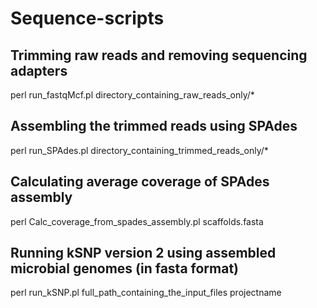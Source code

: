 Sequence-scripts
================

Trimming raw reads and removing sequencing adapters
---------------------------------------------------
perl run_fastqMcf.pl directory_containing_raw_reads_only/*

Assembling the trimmed reads using SPAdes
-----------------------------------------
perl run_SPAdes.pl directory_containing_trimmed_reads_only/*

Calculating average coverage of SPAdes assembly
-----------------------------------------------
perl Calc_coverage_from_spades_assembly.pl scaffolds.fasta

Running kSNP version 2 using assembled microbial genomes (in fasta format)
--------------------------------------------------------------------------
perl run_kSNP.pl full_path_containing_the_input_files projectname



